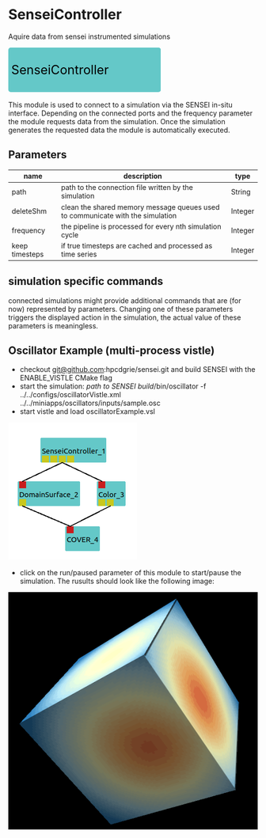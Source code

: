 
# SenseiController
Aquire data from sensei instrumented simulations



<svg width="308.4" height="90" >
<rect x="0" y="0" width="308.4" height="90" rx="5" ry="5" style="fill:#64c8c8ff;" />
<text x="6.0" y="54.0" font-size="1.7999999999999998em">SenseiController</text></svg>


This module is used to connect to a simulation via the SENSEI in-situ interface.
Depending on the connected ports and the frequency parameter the module requests data from the simulation.
Once the simulation generates the requested data the module is automatically executed.


## Parameters
|name|description|type|
|-|-|-|
|path|path to the connection file written by the simulation|String|
|deleteShm|clean the shared memory message queues used to communicate with the simulation|Integer|
|frequency|the pipeline is processed for every nth simulation cycle|Integer|
|keep timesteps|if true timesteps are cached and processed as time series|Integer|


simulation specific commands
----------------------------
connected simulations might provide additional commands that are (for now) represented by parameters. Changing one of these parameters triggers the displayed action in the simulation, the actual value of these parameters is meaningless.

Oscillator Example (multi-process vistle)
------------------------------------------
- checkout git@github.com:hpcdgrie/sensei.git and build SENSEI with the ENABLE_VISTLE CMake flag
- start the simulation: *path to SENSEI build*/bin/oscillator -f ../../configs/oscillatorVistle.xml ../../miniapps/oscillators/inputs/sample.osc
- start vistle and load oscillatorExample.vsl

![](../../../module/general/Sensei/OscillatorNet.png)

- click on the run/paused parameter of this module to start/pause the simulation. The rusults should look like the following image:

![](../../../module/general/Sensei/OscillatorResult.png)
